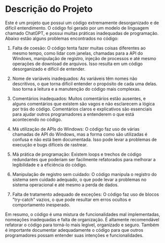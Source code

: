 # Descrição do Projeto

Este é um projeto que possui um código extremamente desorganizado e de difícil entendimento. O código foi gerado por um modelo de linguagem chamado ChatGPT, e possui muitas práticas inadequadas de programação. Abaixo estão alguns problemas encontrados no código:

1. Falta de coesão: O código tenta fazer muitas coisas diferentes ao mesmo tempo, como lidar com janelas, chamadas para a API do Windows, manipulação de registro, injeção de processos e até mesmo operações de download de arquivos. Isso resulta em um código desorganizado e difícil de entender.

2. Nome de variáveis inadequados: As variáveis têm nomes não descritivos, o que torna difícil entender o propósito de cada uma delas. Isso torna a leitura e a manutenção do código mais complexas.

3. Comentários inadequados: Muitos comentários estão ausentes, e alguns comentários que existem são vagos e não esclarecem a lógica por trás do código. Comentários claros e explicativos são essenciais para ajudar outros programadores a entenderem o que está acontecendo no código.

4. Má utilização de APIs do Windows: O código faz uso de várias chamadas de API do Windows, mas a forma como são utilizadas é confusa e não está bem documentada. Isso pode levar a problemas de execução e bugs difíceis de rastrear.

5. Má prática de programação: Existem loops e trechos de código redundantes que poderiam ser facilmente refatorados para melhorar a legibilidade e a eficiência do código.

6. Manipulação de registro sem cuidado: O código manipula o registro do sistema sem cuidado adequado, o que pode levar a problemas no sistema operacional e até mesmo a perda de dados.

7. Falta de tratamento adequado de exceções: O código faz uso de blocos "try-catch" vazios, o que pode resultar em erros ocultos e comportamento inesperado.

Em resumo, o código é uma mistura de funcionalidades mal implementadas, nomeações inadequadas e falta de organização. É altamente recomendável refatorar o código para torná-lo mais legível, organizado e seguro. Também é importante documentar adequadamente o código para que outros programadores possam entender suas intenções e funcionalidades.
